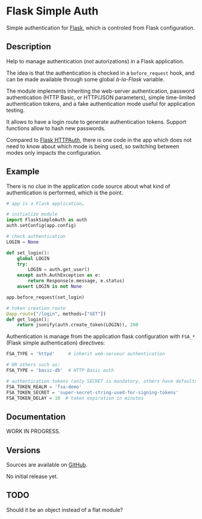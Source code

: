 # Flask Simple Auth

Simple authentication for [Flask](https://flask.palletsprojects.com/),
which is controled from Flask configuration.

## Description

Help to manage authentication (*not* autorizations) in a Flask application.

The idea is that the authentication is checked in a `before_request` hook,
and can be made available through some global *à-la-Flask* variable.

The module implements inheriting the web-server authentication,
password authentication (HTTP Basic, or HTTP/JSON parameters),
simple time-limited authentication tokens, and
a fake authentication mode useful for application testing.

It allows to have a login route to generate authentication tokens.
Support functions allow to hash new passwords.

Compared to [Flask HTTPAuth](https://github.com/miguelgrinberg/Flask-HTTPAuth),
there is one code in the app which does not need to know about which mode
is being used, so switching between modes only impacts the configuration.

## Example

There is no clue in the application code source about what kind of
authentication is performed, which is the point.

```Python
# app is a Flask application…

# initialize module
import FlaskSimpleAuth as auth
auth.setConfig(app.config)

# check authentication
LOGIN = None

def set_login():
    global LOGIN
    try:
        LOGIN = auth.get_user()    
    except auth.AuthException as e:
        return Response(e.message, e.status)
    assert LOGIN is not None

app.before_request(set_login)

# token creation route
@app.route("/login", methods=["GET"])
def get_login():
    return jsonify(auth.create_token(LOGIN)), 200
```

Authentication is manage from the application flask configuration
with `FSA_*` (Flask simple authentication) directives:

```Python
FSA_TYPE = 'httpd'     # inherit web-serveur authentication

# OR others such as:
FSA_TYPE = 'basic-db'  # HTTP Basic auth

# authentication tokens (only SECRET is mandatory, others have defaults)
FSA_TOKEN_REALM = 'fsa-demo'
FSA_TOKEN_SECRET = 'super-secret-string-used-for-signing-tokens'
FSA_TOKEN_DELAY = 10  # token expiration in minutes
```

## Documentation

WORK IN PROGRESS.

## Versions

Sources are available on [GitHub](https://github.com/zx80/flask-simple-auth).

No initial release yet.

## TODO

Should it be an object instead of a flat module?
